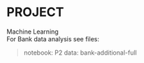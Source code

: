 # PROJECT 
Machine Learning  
For Bank data analysis see files: 
>notebook: P2 
>data: bank-additional-full 
